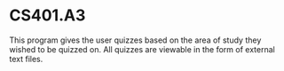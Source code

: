 # CS401.A3

This program gives the user quizzes based on the area of study they wished to be quizzed on. All quizzes are viewable in the form of external text files.
